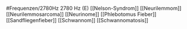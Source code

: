 #Frequenzen/2780Hz
2780 Hz (E)
[[Nelson-Syndrom]]
[[Neurilemmom]]
[[Neurilemmosarcoma]]
[[Neurinome]]
[[Phlebotomus Fieber]]
[[Sandfliegenfieber]]
[[Schwannom]]
[[Schwannomatosis]]